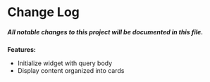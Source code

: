 # Change Log
##### All notable changes to this project will be documented in this file.


**Features:**

- Initialize widget with query body
- Display content organized into cards